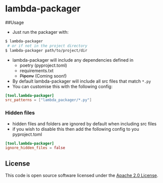 # lambda-packager

##Usage
- Just run the packager with:
```bash
$ lambda-packager
 # or if not in the project directory  
$ lambda-packager path/to/project/dir
```
- lambda-packager will include any dependencies defined in
    - poetry (pyproject.toml)
    - requirements.txt
    - ~~Pipenv~~ (Coming soon!)
- By default lambda-packager will include all src files that match `*.py`
- You can customise this with the following config:
```toml
[tool.lambda-packager]
src_patterns = ["lambda_packager/*.py"]
```

### Hidden files
- hidden files and folders are ignored by default when including src files
- if you wish to disable this then add the following config to you pyproject.toml
```toml
[tool.lambda-packager]
ignore_hidden_files = false
```

## License

This code is open source software licensed under the [Apache 2.0 License]("http://www.apache.org/licenses/LICENSE-2.0.html").
